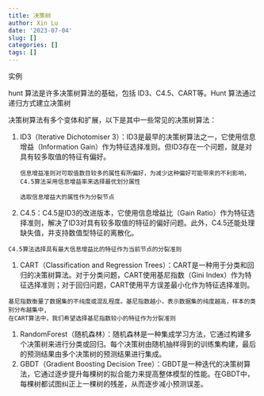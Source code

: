 ```yaml
---
title: 决策树
author: Xin Lu
date: '2023-07-04'
slug: []
categories: []
tags: []
---
```


实例

hunt 算法是许多决策树算法的基础，包括 ID3、C4.5、CART等。Hunt 算法通过递归方式建立决策树



决策树算法有多个变体和扩展，以下是其中一些常见的决策树算法：

1. ID3（Iterative Dichotomiser 3）：ID3是最早的决策树算法之一，它使用信息增益（Information Gain）作为特征选择准则。但ID3存在一个问题，就是对具有较多取值的特征有偏好。

   ````
   信息增益准则对可取值数目较多的属性有所偏好，为减少这种偏好可能带来的不利影响，C4.5算法采用信息增益率来选择最优划分属性
   
   选取信息增益大的属性作为分裂节点
   ````

   

2. C4.5：C4.5是ID3的改进版本，它使用信息增益比（Gain Ratio）作为特征选择准则，解决了ID3对具有较多取值的特征的偏好问题。此外，C4.5还能处理缺失值，并支持数值型特征的离散化。

```
C4.5算法选择具有最大信息增益比的特征作为当前节点的分裂准则
```



1. CART（Classification and Regression Trees）：CART是一种用于分类和回归的决策树算法。对于分类问题，CART使用基尼指数（Gini Index）作为特征选择准则；对于回归问题，CART使用平方误差最小化作为特征选择准则。

```
基尼指数衡量了数据集的不纯度或混乱程度。基尼指数越小，表示数据集的纯度越高，样本的类别分布越集中,
在CART算法中，我们希望选择基尼指数较小的特征作为分裂准则
```



1. RandomForest（随机森林）：随机森林是一种集成学习方法，它通过构建多个决策树来进行分类或回归。每个决策树由随机抽样得到的训练集构建，最后的预测结果由多个决策树的预测结果进行集成。
2. GBDT（Gradient Boosting Decision Tree）：GBDT是一种迭代的决策树算法，它通过逐步提升每棵树的拟合能力来提高整体模型的性能。在GBDT中，每棵树都试图纠正上一棵树的残差，从而逐步减小预测误差。